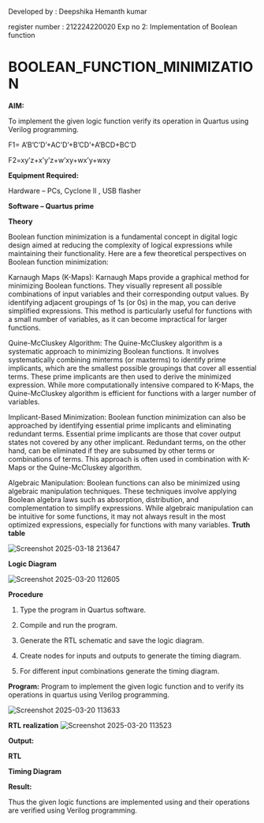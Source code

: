 Developed by : Deepshika Hemanth kumar

register number : 212224220020
Exp no 2: Implementation of Boolean function
# BOOLEAN_FUNCTION_MINIMIZATION

**AIM:**

To implement the given logic function verify its operation in Quartus using Verilog programming.

F1= A’B’C’D’+AC’D’+B’CD’+A’BCD+BC’D 

F2=xy’z+x’y’z+w’xy+wx’y+wxy

**Equipment Required:**

Hardware – PCs, Cyclone II , USB flasher

**Software – Quartus prime**

**Theory**

Boolean function minimization is a fundamental concept in digital logic design aimed at reducing the complexity of logical expressions while maintaining their functionality. Here are a few theoretical perspectives on Boolean function minimization:

Karnaugh Maps (K-Maps):
Karnaugh Maps provide a graphical method for minimizing Boolean functions. They visually represent all possible combinations of input variables and their corresponding output values. By identifying adjacent groupings of 1s (or 0s) in the map, you can derive simplified expressions. This method is particularly useful for functions with a small number of variables, as it can become impractical for larger functions.

Quine-McCluskey Algorithm:
The Quine-McCluskey algorithm is a systematic approach to minimizing Boolean functions. It involves systematically combining minterms (or maxterms) to identify prime implicants, which are the smallest possible groupings that cover all essential terms. These prime implicants are then used to derive the minimized expression. While more computationally intensive compared to K-Maps, the Quine-McCluskey algorithm is efficient for functions with a larger number of variables.

Implicant-Based Minimization:
Boolean function minimization can also be approached by identifying essential prime implicants and eliminating redundant terms. Essential prime implicants are those that cover output states not covered by any other implicant. Redundant terms, on the other hand, can be eliminated if they are subsumed by other terms or combinations of terms. This approach is often used in combination with K-Maps or the Quine-McCluskey algorithm.

Algebraic Manipulation:
Boolean functions can also be minimized using algebraic manipulation techniques. These techniques involve applying Boolean algebra laws such as absorption, distribution, and complementation to simplify expressions. While algebraic manipulation can be intuitive for some functions, it may not always result in the most optimized expressions, especially for functions with many variables.
**Truth table**

![Screenshot 2025-03-18 213647](https://github.com/user-attachments/assets/e1740a44-2ae4-4921-9b18-17c32bf53133)


**Logic Diagram**

![Screenshot 2025-03-20 112605](https://github.com/user-attachments/assets/d96c68d1-628c-4909-acd0-4b9f189137f3)


**Procedure**

1.	Type the program in Quartus software.

2.	Compile and run the program.

3.	Generate the RTL schematic and save the logic diagram.

4.	Create nodes for inputs and outputs to generate the timing diagram.

5.	For different input combinations generate the timing diagram.


**Program:**
 Program to implement the given logic function and to verify its operations in quartus using Verilog programming. 

 ![Screenshot 2025-03-20 113633](https://github.com/user-attachments/assets/a3089539-25e8-4715-8dd8-df7fec5201b1)


**RTL realization**
![Screenshot 2025-03-20 113523](https://github.com/user-attachments/assets/c942da27-6782-4366-9500-8172f270ac9f)


**Output:**

**RTL**

**Timing Diagram**

**Result:**

Thus the given logic functions are implemented using and their operations are verified using Verilog programming.

